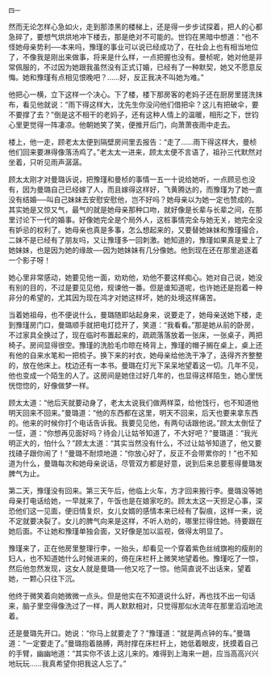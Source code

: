     四一 

   然而无论怎样心急如火，走到那漆黑的楼梯上，还是得一步步试探着，把人的心都急碎了，要想气烘烘地冲下楼去，那是绝对不可能的。世钧在黑暗中想道：“也不怪她母亲势利──本来吗，豫瑾的事业可以说已经成功了，在社会上也有相当地位了，不像我是刚出来做事，将来是什么样，一点把握也没有。曼桢呢，她对他是非常佩服的，不过因为她跟我虽然没有正式订婚，已经有了一种默契，她又不愿意反悔。她和豫瑾有点相见恨晚吧？……好，反正我决不叫她为难。”

   他把心一横，立下这样一个决心。下了楼，楼下那房客的老妈子还在厨房里搓洗抹布，看见他就说：“雨下得这样大，沈先生你没问他们借把伞？这儿有把破伞，要不要撑了去？”倒是这不相干的老妈子，还有这种人情上的温暖，相形之下，世钧心里更觉得一阵凄凉。他朝她笑了笑，便推开后门，向萧萧夜雨中走去。

   楼上，他一走，顾老太太便到隔壁房间里去报告：“走了……雨下得这样大，曼桢他们回来要淋得像落汤鸡了。”老太太一进来，顾太太便不言语了，祖孙三代默然对坐着，只听见雨声潺潺。

   顾太太刚才对曼璐诉说，把豫瑾和曼桢的事情一五一十说给她听，一点顾忌也没有，因为曼璐自己已经嫁了人，而且嫁得这样好，飞黄腾达的，而豫瑾为了她一直没有结婚──叫自己妹妹去安慰安慰他，岂不好吗？她母亲以为她一定也赞成的。其实她是又惊又气，最气的就是她母亲那种口吻，就好像是长辈与长辈之间，在那里讨论下一代的婚事。好像她完全是个局外人，这桩事情完全与她无关，她完全没有妒忌的权利了。她母亲也真是多事，怎么想起来的，又要替她妹妹和豫瑾撮合，二妹不是已经有了朋友吗，又让豫瑾多一回刺激。她知道的，豫瑾如果真是爱上了她妹妹，也是因为她的缘故──因为她妹妹有几分像她。他到现在还在那里追逐着一个影子呀！

   她心里非常感动，她要见他一面，劝劝他，劝他不要这样痴心。她对自己说，她没有别的目的，不过是要见见他，规谏他一番。但是谁知道呢，也许她还是抱着一种非分的希望的，尤其因为现在鸿才对她这样坏，她的处境这样痛苦。

   当着她祖母，也不便说什么，曼璐随即站起身来，说要走了，她母亲送她下楼，走到豫瑾房门口，曼璐顺手就把电灯捻开了，笑道：“我看看。”那是她从前的卧房，不过家具全换过了，现在临时布置起来的，疏疏落落放着一张床，一张桌子，两把椅子。房间显得很空。豫瑾的洗脸毛巾晾在椅背上，豫瑾的帽子搁在桌上，桌上还有他的自来水笔和一把梳子。换下来的衬衣，她母亲给他洗干净了，迭得齐齐整整的，放在他床上。枕边还有一本书。曼璐在灯光下呆呆地望着这一切。几年不见，他也变成一个陌生的人了。这房间是她住过好几年的，也显得这样陌生，她心里恍恍惚惚的，好像做梦一样。

   顾太太道：“他后天就要动身了，老太太说我们做两样菜，给他饯行，也不知道他明天回来不回来。”曼璐道：“他的东西都在这里，明天不回来，后天也要来拿东西的。他来的时候你打个电话告诉我。我要见见他，有两句话跟他说。”顾太太倒怔了一怔，道：“你想再见面好吗？待会儿让姑爷知道了，不大好吧？”曼璐道：“我光明正大的，怕什么？”顾太太道：“其实当然没有什么，不过让姑爷知道了，他又要找碴子跟你闹了！”曼璐不耐烦地道：“你放心好了，反正不会带累你的！”也不知道为什么，曼璐每次和她母亲说话，尽管双方都是好意，说到后来总要惹得曼璐发脾气为止。

   第二天，豫瑾没有回来。第三天午后，他临上火车，方才回来搬行李。曼璐没等她母亲打电话给她，一早就来了，午饭也是在娘家吃的。顾太太这一天担足心事，深恐他们这一见面，便旧情复炽，女儿女婿的感情本来已经有了裂痕，这样一来，说不定就要决裂了。女儿的脾气向来是这样，不听人劝的，哪里拦得住她。待要跟在她后面。不让她和豫瑾单独会面，又好像是加以监视，做得太明显了。

   豫瑾来了，正在他房里整理行李，一抬头，却看见一个穿着紫色丝绒旗袍的瘦削的妇人，也不知道她什么时候进来的，倚在床栏杆上微笑地望着他。豫瑾吃了一惊，然后他忽然发现，这女人就是曼璐──他又吃了一惊。他简直说不出话来，望着她，一颗心只往下沉。

   他终于微笑着向她微微一点头。但是他实在不知道说什么好，再也找不出一句话来，脑子里空得像洗过了一样，两人默默相对，只觉得那似水流年在那里滔滔地流着。

   还是曼璐先开口。她说：“你马上就要走了？”豫瑾道：“就是两点钟的车。”曼璐道：“一定要走了。”曼璐抱着胳膊，两肘撑在床栏杆上，她低着眼皮，抚摸着自己的手臂，幽幽地道：“其实你不该上这儿来的。难得到上海来一趟，应当高高兴兴地玩玩……我真希望你把我这人忘了。”

